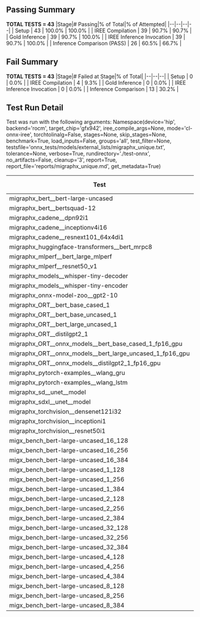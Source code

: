## Passing Summary

**TOTAL TESTS = 43**
|Stage|# Passing|% of Total|% of Attempted|
|--|--|--|--|
| Setup | 43 | 100.0% | 100.0% |
| IREE Compilation | 39 | 90.7% | 90.7% |
| Gold Inference | 39 | 90.7% | 100.0% |
| IREE Inference Invocation | 39 | 90.7% | 100.0% |
| Inference Comparison (PASS) | 26 | 60.5% | 66.7% |
## Fail Summary

**TOTAL TESTS = 43**
|Stage|# Failed at Stage|% of Total|
|--|--|--|
| Setup | 0 | 0.0% |
| IREE Compilation | 4 | 9.3% |
| Gold Inference | 0 | 0.0% |
| IREE Inference Invocation | 0 | 0.0% |
| Inference Comparison | 13 | 30.2% |
## Test Run Detail
Test was run with the following arguments:
Namespace(device='hip', backend='rocm', target_chip='gfx942', iree_compile_args=None, mode='cl-onnx-iree', torchtolinalg=False, stages=None, skip_stages=None, benchmark=True, load_inputs=False, groups='all', test_filter=None, testsfile='onnx_tests/models/external_lists/migraphx_unique.txt', tolerance=None, verbose=True, rundirectory='./test-onnx', no_artifacts=False, cleanup='3', report=True, report_file='reports/migraphx_unique.md', get_metadata=True)

| Test | Exit Status | Mean Benchmark Time (ms) | Notes |
|--|--|--|--|
| migraphx_bert__bert-large-uncased | PASS | 19.44180193176079 | |
| migraphx_bert__bertsquad-12 | compilation | None | |
| migraphx_cadene__dpn92i1 | Numerics | 3.724775062931448 | |
| migraphx_cadene__inceptionv4i16 | Numerics | 19.248573279818864 | |
| migraphx_cadene__resnext101_64x4di1 | Numerics | 4.361082531025621 | |
| migraphx_huggingface-transformers__bert_mrpc8 | PASS | 7.044706505790255 | |
| migraphx_mlperf__bert_large_mlperf | PASS | 25.260448227457417 | |
| migraphx_mlperf__resnet50_v1 | Numerics | 13.97356463955172 | |
| migraphx_models__whisper-tiny-decoder | PASS | 41.32791622496192 | |
| migraphx_models__whisper-tiny-encoder | Numerics | 103.48160512789728 | |
| migraphx_onnx-model-zoo__gpt2-10 | compilation | None | |
| migraphx_ORT__bert_base_cased_1 | PASS | 122.58077187127329 | |
| migraphx_ORT__bert_base_uncased_1 | PASS | 122.20742099452764 | |
| migraphx_ORT__bert_large_uncased_1 | PASS | 542.0460359891877 | |
| migraphx_ORT__distilgpt2_1 | PASS | 69.46619012548278 | |
| migraphx_ORT__onnx_models__bert_base_cased_1_fp16_gpu | Numerics | 66.53408632458498 | |
| migraphx_ORT__onnx_models__bert_large_uncased_1_fp16_gpu | Numerics | 341.21766067498055 | |
| migraphx_ORT__onnx_models__distilgpt2_1_fp16_gpu | Numerics | 34.32344717439264 | |
| migraphx_pytorch-examples__wlang_gru | PASS | 18.67447949699166 | |
| migraphx_pytorch-examples__wlang_lstm | PASS | 8.545884402917213 | |
| migraphx_sd__unet__model | import_model | None | |
| migraphx_sdxl__unet__model | import_model | None | |
| migraphx_torchvision__densenet121i32 | Numerics | 12.837482492834553 | |
| migraphx_torchvision__inceptioni1 | Numerics | 3.3056638140095007 | |
| migraphx_torchvision__resnet50i1 | Numerics | 2.2474221427053696 | |
| migx_bench_bert-large-uncased_16_128 | PASS | 27.494669668018247 | |
| migx_bench_bert-large-uncased_16_256 | PASS | 38.78481884883647 | |
| migx_bench_bert-large-uncased_16_384 | Numerics | 56.08107276040957 | |
| migx_bench_bert-large-uncased_1_128 | PASS | 12.313941518138897 | |
| migx_bench_bert-large-uncased_1_256 | PASS | 12.616426551737533 | |
| migx_bench_bert-large-uncased_1_384 | PASS | 19.422366436956835 | |
| migx_bench_bert-large-uncased_2_128 | PASS | 12.768845184649706 | |
| migx_bench_bert-large-uncased_2_256 | PASS | 19.465571745833447 | |
| migx_bench_bert-large-uncased_2_384 | PASS | 20.258541298764094 | |
| migx_bench_bert-large-uncased_32_128 | PASS | 37.65179834884117 | |
| migx_bench_bert-large-uncased_32_256 | PASS | 71.56551063526422 | |
| migx_bench_bert-large-uncased_32_384 | Numerics | 110.04066187241631 | |
| migx_bench_bert-large-uncased_4_128 | PASS | 19.58848829381168 | |
| migx_bench_bert-large-uncased_4_256 | PASS | 20.724395504586543 | |
| migx_bench_bert-large-uncased_4_384 | PASS | 24.223965646206647 | |
| migx_bench_bert-large-uncased_8_128 | PASS | 20.88135386949551 | |
| migx_bench_bert-large-uncased_8_256 | PASS | 28.04060585796833 | |
| migx_bench_bert-large-uncased_8_384 | PASS | 34.519567214495815 | |
